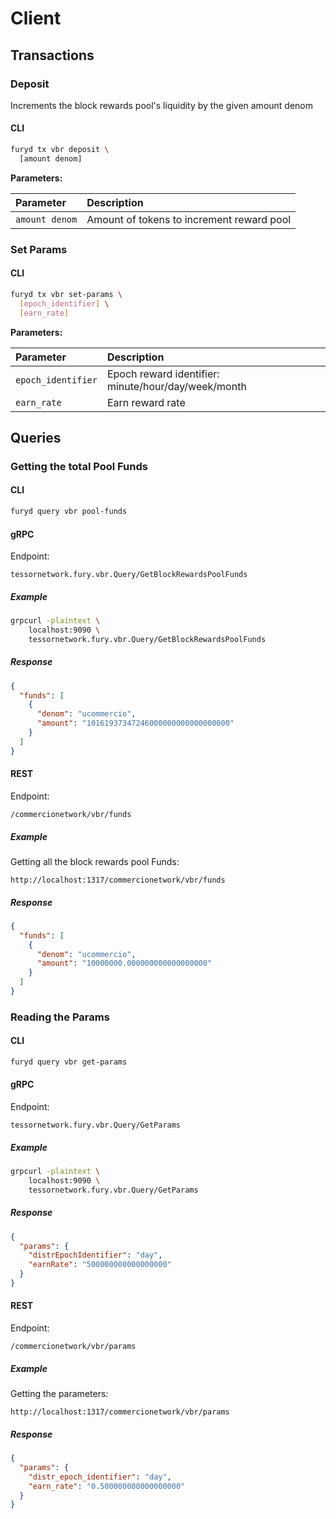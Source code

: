 <!--
order: 5
-->

# Client

## Transactions

### Deposit
Increments the block rewards pool's liquidity by the given amount denom
#### CLI


```bash
furyd tx vbr deposit \
  [amount denom]
```

**Parameters:**

| Parameter | Description |
| :------- | :---------- | 
| `amount denom`               | Amount of tokens to increment reward pool  |


### Set Params

#### CLI

```bash
furyd tx vbr set-params \
  [epoch_identifier] \
  [earn_rate]
```

**Parameters:**

| Parameter | Description |
| :------- | :---------- | 
| `epoch_identifier`         | Epoch reward identifier: minute/hour/day/week/month  |
| `earn_rate`         | Earn reward rate  |



## Queries

### Getting the total Pool Funds

#### CLI

```bash
furyd query vbr pool-funds
```

#### gRPC
Endpoint:

```
tessornetwork.fury.vbr.Query/GetBlockRewardsPoolFunds
```

##### Example

```bash
grpcurl -plaintext \
    localhost:9090 \
    tessornetwork.fury.vbr.Query/GetBlockRewardsPoolFunds
```

##### Response
```json
{
  "funds": [
    {
      "denom": "ucommercio",
      "amount": "10161937347246000000000000000000"
    }
  ]
}
```

#### REST

Endpoint:
   
```
/commercionetwork/vbr/funds
```

##### Example

Getting all the block rewards pool Funds:

```
http://localhost:1317/commercionetwork/vbr/funds
```

##### Response
```json
{
  "funds": [
    {
      "denom": "ucommercio",
      "amount": "10000000.000000000000000000"
    }
  ]
}
```

### Reading the Params

#### CLI

```bash
furyd query vbr get-params
```

#### gRPC
Endpoint:

```
tessornetwork.fury.vbr.Query/GetParams
```

##### Example

```bash
grpcurl -plaintext \
    localhost:9090 \
    tessornetwork.fury.vbr.Query/GetParams
```

##### Response
```json
{
  "params": {
    "distrEpochIdentifier": "day",
    "earnRate": "500000000000000000"
  }
}
```

#### REST

Endpoint:
   
```
/commercionetwork/vbr/params
```

##### Example

Getting the parameters:

```
http://localhost:1317/commercionetwork/vbr/params
```

##### Response
```json
{
  "params": {
    "distr_epoch_identifier": "day",
    "earn_rate": "0.500000000000000000"
  }
}
```